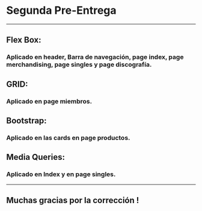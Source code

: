 # Segunda Pre-Entrega

------------
## Flex Box:
### Aplicado en header, Barra de navegación, page index, page merchandising,  page singles y page discografía.

## GRID:
### Aplicado en page miembros.

## Bootstrap:
### Aplicado en las cards en page productos.

## Media Queries:
### Aplicado en Index y en page singles.

------------

## Muchas gracias por la corrección !